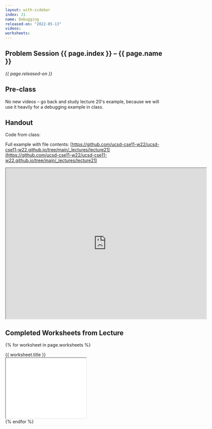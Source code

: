 ```yaml
---
layout: with-sidebar
index: 21
name: Debugging
released-on: "2022-05-13"
videos:
worksheets:
---
```


## Problem Session {{ page.index }} – {{ page.name }}

_{{ page.released-on }}_

## Pre-class

No new videos – go back and study lecture 20's example, because we will use it
heavily for a debugging example in class.

## Handout

Code from class:

<script src="https://emgithub.com/embed.js?target=https%3A%2F%2Fgithub.com%2Fucsd-cse11-f21%2Fucsd-cse11-f21.github.io%2Fblob%2Fmain%2F_lectures%2Flecture21%2FRegionMain.java&style=github&showBorder=on&showLineNumbers=on&showFileMeta=on&showCopy=on"></script>

Full example with file contents: [https://github.com/ucsd-cse11-w22/ucsd-cse11-w22.github.io/tree/main/_lectures/lecture21](https://github.com/ucsd-cse11-w22/ucsd-cse11-w22.github.io/tree/main/_lectures/lecture21)

<iframe src="https://drive.google.com/file/d/1vxoukWPH4FTkbn2jOWl_FoDcwSDPRCr5/preview" width="640" height="480" allow="autoplay"></iframe>

## Completed Worksheets from Lecture

{% for worksheet in page.worksheets %}
<div class="worksheetBox">
{{ worksheet.title }}
<br>
<iframe src="{{ worksheet.url }}/preview" width="256" height="192" allow="autoplay"></iframe>
</div>
{% endfor %}